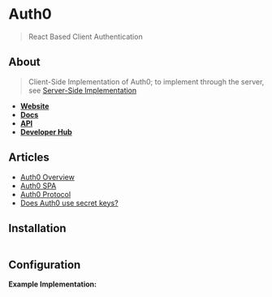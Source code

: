# Auth0
> React Based Client Authentication

## About
> Client-Side Implementation of Auth0; to implement through the server, see [Server-Side Implementation](../server/AUTH0)

- **[Website](https://auth0.com/)**
- **[Docs](https://auth0.com/docs/)**
- **[API](https://auth0.com/docs/api)**
- **[Developer Hub](https://auth0.com/developers/hub)**

## Articles

- [Auth0 Overview](https://auth0.com/docs/get-started/auth0-overview)
- [Auth0 SPA](https://auth0.com/docs/get-started/architecture-scenarios/spa-api)
- [Auth0 Protocol](https://auth0.com/docs/get-started/authentication-and-authorization-flow/authorization-code-flow-with-proof-key-for-code-exchange-pkce)
- [Does Auth0 use secret keys?](https://community.auth0.com/t/is-it-safe-to-only-use-react-with-auth0/79147/4)

## Installation

```bash
```

## Configuration

**Example Implementation:**
```javascript
```

